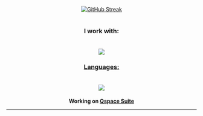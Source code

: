 <div id="header" align="center">
  
[![GitHub Streak](https://streak-stats.demolab.com?user=Dconcolato&theme=dark&background=45%2C43EBD2%2C0B6FEB)](https://git.io/streak-stats)
  #
### I work with:<br><br>
  
  <p align="center">
  <a href="https://skillicons.dev">
    <img src="https://skillicons.dev/icons?i=ae,au,ai,ps,pr,xd,arduino,azure,blender,github,visualstudio,vscode,wordpress" />

### Languages:<br><br>
  
  <p align="center">
  <a href="https://skillicons.dev">
    <img src="https://skillicons.dev/icons?i=c,cs,cpp,css,html,php,js,dotnet," />
  </a>
</p>
  
  <h4>Working on <a class="link" href="https://home.qspace.gq/suite">Qspace Suite</a><br><hr>
